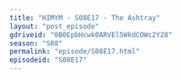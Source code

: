 ```yaml
---
title: "HIMYM - S08E17 - The Ashtray"
layout: "post_episode"
gdriveid: "0B0EpbHcwk0ARVEl5WkdCOWc2Y28"
season: "S08"
permalink: "episode/S08E17.html"
episodeid: "S08E17"
---
```

